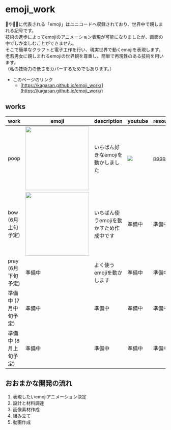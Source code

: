 # emoji_work
💩や🙇‍♂️に代表される「emoji」はユニコードへ収録されており、世界中で親しまれる記号です。  
技術の進歩によってemojiのアニメーション表現が可能になりましたが、画面の中でしか楽しむことができません。  
そこで簡単なクラフトと電子工作を行い、現実世界で動くemojiを表現します。  
老若男女に親しまれるemojiの世界観を尊重し、簡単で再現性のある技術を用います。  
（私の技術力の低さをカバーするためでもあります。）

- このページのリンク
  - [https://kagasan.github.io/emoji_work/](https://kagasan.github.io/emoji_work/)

## works

| work | emoji | description | youtube  | resource | 
| ---- | ----- | ----------- | -------- | -------- | 
| poop | <img src='https://user-images.githubusercontent.com/2450046/168466853-0fdb0fdf-263e-49ba-ba79-f854d1d0e79a.png' width='200'> | いちばん好きなemojiを動かしました | [![](https://img.youtube.com/vi/GSf-Xmr6iXg/0.jpg)](https://www.youtube.com/watch?v=GSf-Xmr6iXg) | [poop.svg](https://github.com/kagasan/emoji_work/blob/main/resource/poop/poop.svg) | 
| bow (6月上旬予定) | <img src='https://user-images.githubusercontent.com/2450046/168466966-f208725b-a5b3-494d-857f-7d0059effa84.png' width='200'> | いちばん使うemojiを動かすため作成中です | 準備中 | 準備中 | 
| pray (6月下旬予定) | 準備中 | よく使うemojiを動かします | 準備中 | 準備中 | 
| 準備中 (7月中旬予定) | 準備中 | 準備中 | 準備中 | 準備中 | 
| 準備中 (8月上旬予定) | 準備中 | 準備中 | 準備中 | 準備中 | 

## おおまかな開発の流れ
1. 表現したいemojiアニメーション決定
2. 設計と材料調達
3. 画像素材作成
4. 組み立て
5. 動画作成


